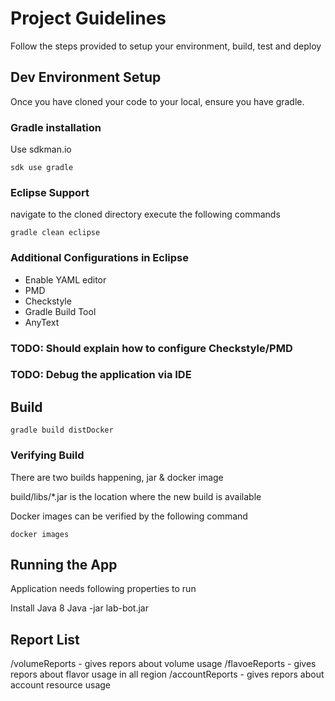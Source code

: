 # Project Guidelines

Follow the steps provided to setup your environment, build, test and deploy

## Dev Environment Setup

Once you have cloned your code to your local, ensure you have gradle.

### Gradle installation

Use sdkman.io

```
sdk use gradle
```

### Eclipse Support

navigate to the cloned directory execute the following commands

```
gradle clean eclipse
```

### Additional Configurations in Eclipse

* Enable YAML editor
* PMD
* Checkstyle
* Gradle Build Tool
* AnyText

### TODO: Should explain how to configure Checkstyle/PMD

### TODO: Debug the application via IDE

## Build

```
gradle build distDocker
```

###  Verifying Build

There are two builds happening, jar & docker image

build/libs/*.jar is the location where the new build is available

Docker images can be verified by the following command

```
docker images
```

## Running the App

Application needs following properties to run

Install Java 8
Java -jar lab-bot.jar

## Report List

/volumeReports - gives repors about volume usage
/flavoeReports -  gives repors about flavor usage in all region
/accountReports - gives repors about account resource usage
